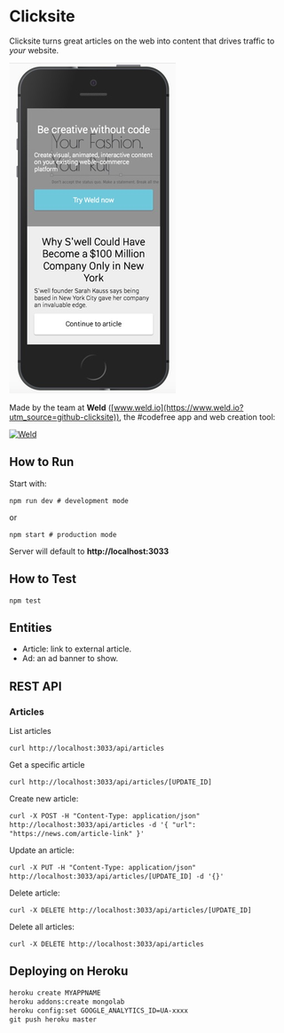 # Clicksite

Clicksite turns great articles on the web into content that drives traffic to _your_ website.

![Clicksite](docs/example.jpg)

Made by the team at **Weld** ([www.weld.io](https://www.weld.io?utm_source=github-clicksite)), the #codefree app and web creation tool:

[![Weld](https://s3-eu-west-1.amazonaws.com/weld-social-and-blog/gif/weld_explained.gif)](https://www.weld.io?utm_source=github-clicksite)


## How to Run

Start with:

	npm run dev # development mode

or

	npm start # production mode

Server will default to **http://localhost:3033**


## How to Test

	npm test


## Entities

* Article: link to external article.
* Ad: an ad banner to show.


## REST API

### Articles

List articles

	curl http://localhost:3033/api/articles

Get a specific article

	curl http://localhost:3033/api/articles/[UPDATE_ID]

Create new article:

	curl -X POST -H "Content-Type: application/json" http://localhost:3033/api/articles -d '{ "url": "https://news.com/article-link" }'

Update an article:

	curl -X PUT -H "Content-Type: application/json" http://localhost:3033/api/articles/[UPDATE_ID] -d '{}'

Delete article:

	curl -X DELETE http://localhost:3033/api/articles/[UPDATE_ID]

Delete all articles:

	curl -X DELETE http://localhost:3033/api/articles


## Deploying on Heroku

	heroku create MYAPPNAME
	heroku addons:create mongolab
	heroku config:set GOOGLE_ANALYTICS_ID=UA-xxxx
	git push heroku master
